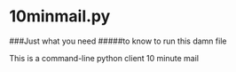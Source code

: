 # 10minmail.py
###Just what you need
#####to know to run this damn file

This is a command-line python client 10 minute mail
